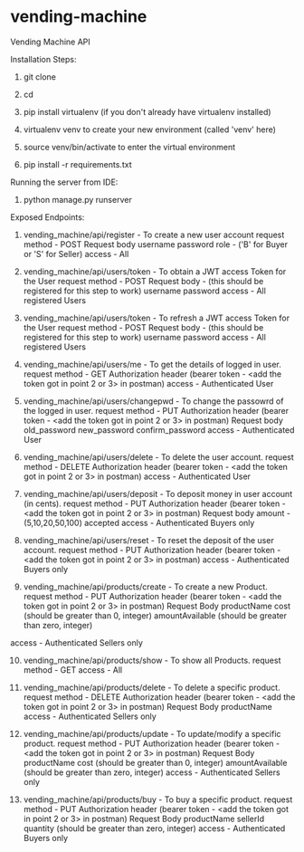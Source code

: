 # vending-machine
Vending Machine API

Installation Steps:

1. git clone <repo>
  
2. cd <repo>
  
3. pip install virtualenv (if you don't already have virtualenv installed)
  
4. virtualenv venv to create your new environment (called 'venv' here)
  
5. source venv/bin/activate to enter the virtual environment
  
6. pip install -r requirements.txt
  
Running the server from IDE:

1. python manage.py runserver
  

Exposed Endpoints:
  
  1. vending_machine/api/register  -  To create a new user account
  request method - POST
  Request body 
    username
    password
    role -  ('B' for Buyer or 'S' for Seller)
  access - All
  
  2. vending_machine/api/users/token - To obtain a JWT access Token for the User
  request method - POST
  Request body - (this should be registered for this step to work)
    username
    password
  access - All registered Users
  
  3. vending_machine/api/users/token - To refresh a JWT access Token for the User
  request method - POST
  Request body - (this should be registered for this step to work)
    username
    password
  access - All registered Users
  
  4. vending_machine/api/users/me - To get the details of logged in user.
   request method - GET
   Authorization header (bearer token - <add the token got in point 2 or 3> in postman)
   access - Authenticated User
  
  5. vending_machine/api/users/changepwd - To change the passowrd of the logged in user.
  request method - PUT
  Authorization header (bearer token - <add the token got in point 2 or 3> in postman)
  Request body
  old_password
  new_password
  confirm_password
  access - Authenticated User
  
  6. vending_machine/api/users/delete - To delete the user account.
  request method - DELETE
  Authorization header (bearer token - <add the token got in point 2 or 3> in postman)
  access - Authenticated User
  
  7. vending_machine/api/users/deposit - To deposit money in user account (in cents).
  request method - PUT
  Authorization header (bearer token - <add the token got in point 2 or 3> in postman)
  Request body
  amount - (5,10,20,50,100) accepted
  access - Authenticated Buyers only
  
  8. vending_machine/api/users/reset - To reset the deposit of the user account.
  request method - PUT
  Authorization header (bearer token - <add the token got in point 2 or 3> in postman)
  access - Authenticated Buyers only
  
  9. vending_machine/api/products/create - To create a new Product.
  request method - PUT
  Authorization header (bearer token - <add the token got in point 2 or 3> in postman)
  Request Body
    productName
    cost (should be greater than 0, integer)
    amountAvailable (should be greater than zero, integer)
  
  access - Authenticated Sellers only
  
  10. vending_machine/api/products/show - To show all Products.
  request method - GET
  access - All
  
  11. vending_machine/api/products/delete - To delete a specific product.
  request method - DELETE
  Authorization header (bearer token - <add the token got in point 2 or 3> in postman)
  Request Body
    productName
  access - Authenticated Sellers only
  
  12. vending_machine/api/products/update - To update/modify a specific product.
  request method - PUT
  Authorization header (bearer token - <add the token got in point 2 or 3> in postman)
  Request Body
    productName
    cost (should be greater than 0, integer)
    amountAvailable (should be greater than zero, integer)
  access - Authenticated Sellers only
  
  13. vending_machine/api/products/buy - To buy a specific product.
  request method - PUT
  Authorization header (bearer token - <add the token got in point 2 or 3> in postman)
  Request Body
    productName
    sellerId
    quantity (should be greater than zero, integer)
  access - Authenticated Buyers only
  
